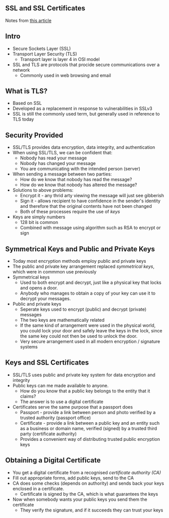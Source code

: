 SSL and SSL Certificates
------------------------
Notes from [this article](http://www.steves-internet-guide.com/ssl-certificates-explained/)

Intro
-----
- Secure Sockets Layer (SSL)
- Transport Layer Security (TLS)
    - Transport layer is layer 4 in OSI model
- SSL and TLS are protocols that procide secure communications over a network
    - Commonly used in web browsing and email

What is TLS?
------------
- Based on SSL
- Developed as a replacement in response to vulnerabilities in SSLv3
- SSL is still the commonly used term, but generally used in reference to
  TLS today

Security Provided
-----------------
- SSL/TLS provides data encryption, data integrity, and authentication
- When using SSL/TLS, we can be confident that:
    - Nobody has read your message
    - Nobody has changed your message
    - You are communicating with the intended person (server)
- When sending a message between two parties:
    - How do we know that nobody has read the message?
    - How do we know that nobody has altered the message?
- Solutions to above problems:
    - Encrypt it - any thrid arty viewing the message will just see gibberish
    - Sign it - allows recipient to have confidence in the sender's identity
                and therefore that the original contents have not been changed
    - Both of these processes require the use of *keys*
- Keys are simply numbers
    - 128 bit is common
    - Combined with message using algorithm such as RSA to encrypt or sign

Symmetrical Keys and Public and Private Keys
--------------------------------------------
- Today most encryption methods employ public and private keys
- The public and private key arrangement replaced *symmetrical keys*, which
  were in commmon use previously
- Symmetrical keys
    - Used to both encrypt and decrypt, just like a physical key that locks and
      opens a door.
    - Anybody who manages to obtain a copy of your key can use it to decrypt
      your messages.
- Public and private keys
    - Seperate keys used to encrypt (public) and decrypt (private) messages
    - The two keys are mathematically related
    - If the same kind of arrangement were used in the physical world, you
      could lock your door and safely leave the keys in the lock, since the
      same key could not then be used to unlock the door.
    - Very secure arrangement used in all modern encryption / signature systems

Keys and SSL Certificates
-------------------------
- SSL/TLS uses public and private key system for data encryption and integrity
- Public keys can me made available to anyone.
    - How do you know that a public key belongs to the entity that it claims?
    - The answer is to use a digital certificate
- Certificates serve the same purpose that a passport does
    - Passport - provide a link between person and photo verified by a trusted
                 authority (passport office)
    - Certificate - provide a link between a public key and an entity such as
                    a business or domain name, verified (signed) by a trusted
                    third party (certificate authority)
    - Provides a convenient way of distributing trusted public encryption keys

Obtaining a Digital Certificate
-------------------------------
- You get a digital certificate from a recognised *certificate authority (CA)*
- Fill out appropriate forms, add public keys, send to the CA
- CA does some checks (depends on authority) and sends back your keys enclosed
  in a certificate.
    - Certificate is signed by the CA, which is what guarantees the keys
- Now when somebody wants your public keys you send them the certificate
    - They verify the signature, and if it succeeds they can trust your keys
